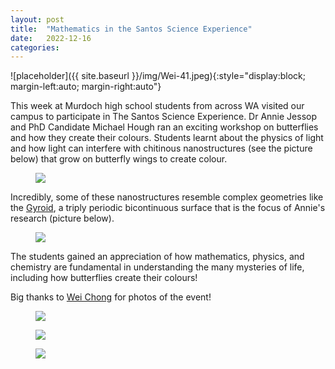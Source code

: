 ```yaml
---
layout: post
title:  "Mathematics in the Santos Science Experience"
date:   2022-12-16
categories: 
---
```


![placeholder]({{ site.baseurl }}/img/Wei-41.jpeg){:style="display:block; margin-left:auto; margin-right:auto"}


This week at Murdoch high school students from across WA visited our campus to participate in The Santos Science Experience. <!--more-->  Dr Annie Jessop and PhD Candidate Michael Hough ran an exciting workshop on butterflies and how they create their colours. Students learnt about the physics of light and how light can interfere with chitinous nanostructures (see the picture below) that grow on butterfly wings to create colour. 

<figure>
<img src="{{ site.baseurl }}/img/butterfly_gyroid.jpeg" class="centerImage">
</figure>

Incredibly, some of these nanostructures resemble complex geometries like the [Gyroid](http://gerdschroeder-turk.org/optical-materials-and-gyroid-photonics/), a triply periodic bicontinuous surface that is the focus of Annie's research (picture below). 

<figure>
<img src="{{ site.baseurl }}/img/gyroid.jpeg" class="centerImage">
</figure>

The students gained an appreciation of how mathematics, physics, and chemistry are fundamental in understanding the many mysteries of life, including how butterflies create their colours!

Big thanks to [Wei Chong](https://www.instagram.com/certainlynotwei/) for photos of the event!

<figure>
<img src="{{ site.baseurl }}/img/Wei-48.jpeg" class="centerImage">
</figure>
<figure>
<img src="{{ site.baseurl }}/img/Wei-50.jpeg" class="centerImage">
</figure>
<figure>
<img src="{{ site.baseurl }}/img/Wei-51.jpeg" class="centerImage">
</figure>
